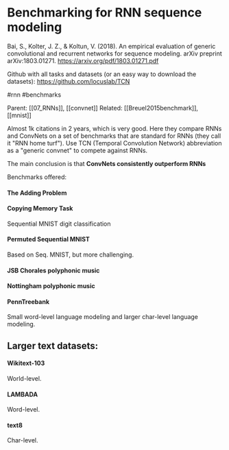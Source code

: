 # Benchmarking for RNN sequence modeling

Bai, S., Kolter, J. Z., & Koltun, V. (2018). An empirical evaluation of generic convolutional and recurrent networks for sequence modeling. arXiv preprint arXiv:1803.01271.
https://arxiv.org/pdf/1803.01271.pdf

Github with all tasks and datasets (or an easy way to download the datasets): https://github.com/locuslab/TCN

#rnn #benchmarks

Parent: [[07_RNNs]], [[convnet]]
Related: [[Breuel2015benchmark]], [[mnist]]


Almost 1k citations in 2 years, which is very good. Here they compare RNNs and ConvNets on a set of benchmarks that are standard for RNNs (they call it "RNN home turf"). Use TCN (Temporal Convolution Network) abbreviation as a "generic convnet" to compete against RNNs.

The main conclusion is that **ConvNets consistently outperform RNNs**

Benchmarks offered:

#### The Adding Problem

#### Copying Memory Task

Sequential MNIST digit classification

#### Permuted Sequential MNIST

Based on Seq. MNIST, but more challenging.

#### JSB Chorales polyphonic music

#### Nottingham polyphonic music

#### PennTreebank

Small word-level language modeling and larger char-level language modeling.

## Larger text datasets:

#### Wikitext-103

World-level.

#### LAMBADA

Word-level.

#### text8

Char-level.

